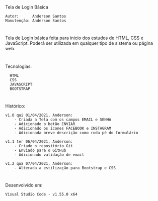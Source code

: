 #
 Tela de Login Básica

    Autor:      Anderson Santos
    Manutenção: Anderson Santos

#
  Tela de Login básica feita para inicio dos estudos de HTML, CSS e JavaScript.
  Poderá ser utilizada em qualquer tipo de sistema ou página web.

#
  Tecnologias:

      HTML
      CSS
      JAVASCRIPT
      BOOTSTRAP
#
 Histórico:

    v1.0 qui 01/04/2021, Anderson:
        - Criada a Tela com os campos EMAIL e SENHA
        - Adicionado o botão ENVIAR
        - Adicionado os ícones FACEBOOK e INSTAGRAM
        - Adicionada breve descrição como roda pé do formulário

    v1.1 ter 06/04/2021, Anderson:
        - Criado o repositório Git
        - Enviado para o GitHub
        - Adicionado validação de email

    v1.2 qua 07/04/2021, Anderson:
        - Alterada a estilização para Bootstrap e CSS


# 
 Desenvolvido em:

    Visual Studio Code - v1.55.0 x64

